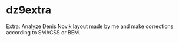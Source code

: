 # dz9extra
Extra:
Analyze Denis Novik layout made by me and make corrections according to SMACSS or BEM.

